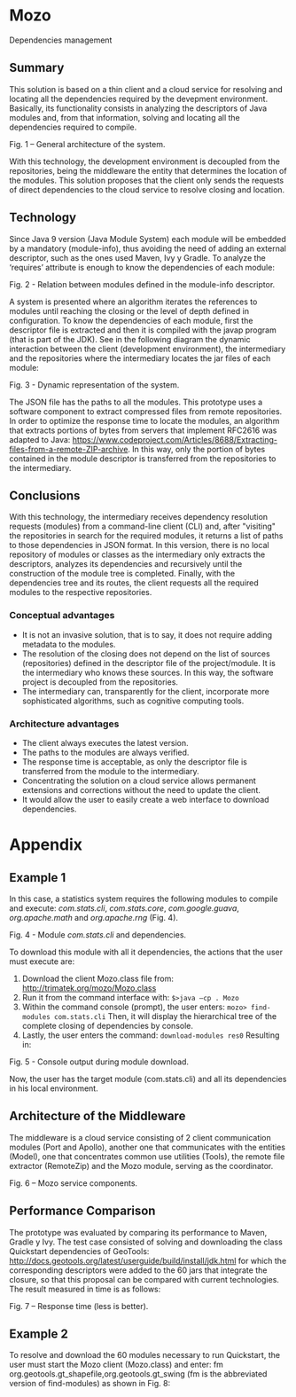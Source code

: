 # Mozo
Dependencies management

## Summary
This solution is based on a thin client and a cloud service for resolving and locating all the dependencies required by the devepment environment. Basically, its functionality consists in analyzing the descriptors of Java modules and, from that information, solving and locating all the dependencies required to compile.



Fig. 1 – General architecture of the system.

With this technology, the development environment is decoupled from the repositories, being the middleware the entity that determines the location of the modules. This solution proposes that the client only sends the requests of direct dependencies to the cloud service to resolve closing and location.

## Technology
Since Java 9 version (Java Module System) each module will be embedded by a mandatory (module-info), thus avoiding the need of adding an external descriptor, such as the ones used Maven, Ivy y Gradle. To analyze the ‘requires’ attribute is enough to know the dependencies of each module:



Fig. 2 - Relation between modules defined in the module-info descriptor.

A system is presented where an algorithm iterates the references to modules until reaching the closing or the level of depth defined in configuration. To know the dependencies of each module, first the descriptor file is extracted and then it is compiled with the javap program (that is part of the JDK). See in the following diagram the dynamic interaction between the client (development environment), the intermediary and the repositories where the intermediary locates the jar files of each module:



Fig. 3 - Dynamic representation of the system.

The JSON file has the paths to all the modules. This prototype uses a software component to extract compressed files from remote repositories. In order to optimize the response time to locate the modules, an algorithm that extracts portions of bytes from servers that implement RFC2616 was adapted to Java: https://www.codeproject.com/Articles/8688/Extracting-files-from-a-remote-ZIP-archive. In this way, only the portion of bytes contained in the module descriptor is transferred from the repositories to the intermediary. 

## Conclusions
With this technology, the intermediary receives dependency resolution requests (modules) from a command-line client (CLI) and, after "visiting" the repositories in search for the required modules, it returns a list of paths to those dependencies in JSON format. In this version, there is no local repository of modules or classes as the intermediary only extracts the descriptors, analyzes its dependencies and recursively until the construction of the module tree is completed.
Finally, with the dependencies tree and its routes, the client requests all the required modules to the respective repositories.

### Conceptual advantages
* It is not an invasive solution, that is to say, it does not require adding metadata to the modules.
* The resolution of the closing does not depend on the list of sources (repositories) defined in the descriptor file of the project/module. It is the intermediary who knows these sources. In this way, the software project is decoupled from the repositories. 
* The intermediary can, transparently for the client, incorporate more sophisticated algorithms, such as cognitive computing tools.

### Architecture advantages
* The client always executes the latest version.
* The paths to the modules are always verified.
* The response time is acceptable, as only the descriptor file is transferred from the module to the intermediary.
* Concentrating the solution on a cloud service allows permanent extensions and corrections without the need to update the client.
* It would allow the user to easily create a web interface to download dependencies.


# Appendix

## Example 1
In this case, a statistics system requires the following modules to compile and execute: *com.stats.cli*, *com.stats.core*, *com.google.guava*, *org.apache.math* and *org.apache.rng* (Fig. 4).


Fig. 4 - Module *com.stats.cli* and dependencies.

To download this module with all it dependencies, the actions that the user must execute are:

1. Download the client Mozo.class file from: 
http://trimatek.org/mozo/Mozo.class
2. Run it from the command interface with: 
`$>java –cp . Mozo`
3. Within the command console (prompt), the user enters:
`mozo> find-modules com.stats.cli`
Then, it will display the hierarchical tree of the complete closing of dependencies by console.
4. Lastly, the user enters the command:
`download-modules res0`
Resulting in:


Fig. 5 - Console output during module download.

Now, the user has the target module (com.stats.cli) and all its dependencies in his local environment.

## Architecture of the Middleware
The middleware is a cloud service consisting of 2 client communication modules (Port and Apollo), another one that communicates with the entities (Model), one that concentrates common use utilities (Tools), the remote file extractor (RemoteZip) and the Mozo module, serving as the coordinator.


Fig. 6 – Mozo service components.

## Performance Comparison
The prototype was evaluated by comparing its performance to Maven, Gradle y Ivy. The test case consisted of solving and downloading the class Quickstart dependencies of GeoTools: http://docs.geotools.org/latest/userguide/build/install/jdk.html for which the corresponding descriptors were added to the 60 jars that integrate the closure, so that this proposal can be compared with current technologies.  The result measured in time is as follows:



Fig. 7 – Response time (less is better).


## Example 2
To resolve and download the 60 modules necessary to run Quickstart, the user must start the Mozo client (Mozo.class) and enter:
fm org.geotools.gt_shapefile,org.geotools.gt_swing (fm is the abbreviated version of find-modules) as shown in Fig. 8:





